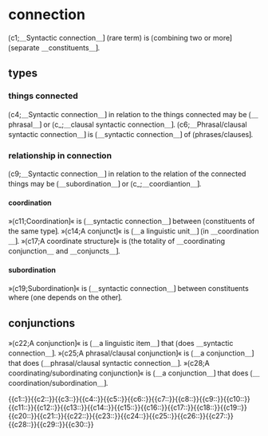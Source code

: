 # connection

⟮c1;＿Syntactic connection＿⟯ (rare term) is ⟮combining two or more⟯ ⟮separate ＿constituents＿⟯.

## types

### things connected

⟮c4;＿Syntactic connection＿⟯ in relation to the things connected may be ⟮＿phrasal＿⟯ or ⟮c_;＿clausal syntactic connection＿⟯.
⟮c6;＿Phrasal/clausal syntactic connection＿⟯ is ⟮＿syntactic connection＿⟯ of ⟮phrases/clauses⟯.

### relationship in connection

⟮c9;＿Syntactic connection＿⟯ in relation to the relation of the connected things may be ⟮＿subordination＿⟯ or ⟮c_;＿coordiantion＿⟯.

#### coordination

»⟮c11;Coordination⟯« is ⟮＿syntactic connection＿⟯ between ⟮constituents of the same type⟯.
»⟮c14;A conjunct⟯« is ⟮＿a linguistic unit＿⟯ ⟮in ＿coordination＿⟯.
»⟮c17;A coordinate structure⟯« is ⟮the totality of ＿coordinating conjunction＿ and ＿conjuncts＿⟯.

#### subordination

»⟮c19;Subordination⟯« is ⟮＿syntactic connection＿⟯ between constituents where ⟮one depends on the other⟯.

## conjunctions

»⟮c22;A conjunction⟯« is ⟮＿a linguistic item＿⟯ that ⟮does ＿syntactic connection＿⟯.
»⟮c25;A phrasal/clausal conjunction⟯« is ⟮＿a conjunction＿⟯ that does ⟮＿phrasal/clausal syntactic connection＿⟯.
»⟮c28;A coordinating/subordinating conjunction⟯« is ⟮＿a conjunction＿⟯ that does ⟮＿coordination/subordination＿⟯.

<span class='cloze-dump'>{{c1::}}{{c2::}}{{c3::}}{{c4::}}{{c5::}}{{c6::}}{{c7::}}{{c8::}}{{c9::}}{{c10::}}{{c11::}}{{c12::}}{{c13::}}{{c14::}}{{c15::}}{{c16::}}{{c17::}}{{c18::}}{{c19::}}{{c20::}}{{c21::}}{{c22::}}{{c23::}}{{c24::}}{{c25::}}{{c26::}}{{c27::}}{{c28::}}{{c29::}}{{c30::}}</span>